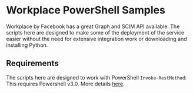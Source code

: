 # Workplace PowerShell Samples 
Workplace by Facebook has a great Graph and SCIM API available. The scripts here are designed to make some of the deployment of the service easier without the need for extensive integration work or downloading and installing Python.  

## Requirements
The scripts here are designed to work with PowerShell `Invoke-RestMethod`: This requires Powershell v3.0.
More details [here](https://msdn.microsoft.com/en-us/powershell/reference/5.1/microsoft.powershell.utility/invoke-restmethod).
